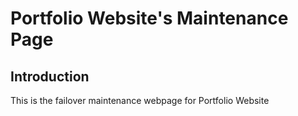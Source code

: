 # Portfolio Website's Maintenance Page

## Introduction

This is the failover maintenance webpage for Portfolio Website